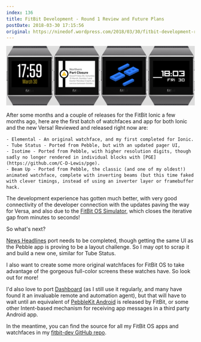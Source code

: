```yaml
---
index: 136
title: FitBit Development - Round 1 Review and Future Plans
postDate: 2018-03-30 17:15:56
original: https://ninedof.wordpress.com/2018/03/30/fitbit-development-round-1-review-and-future-plans/
---
```


![](/assets/media/2018/03/fitbit-round-1-banner.png)

After some months and a couple of releases for the FitBit Ionic a few months ago, here are the first batch of watchfaces and app for both Ionic and the new Versa! Reviewed and released right now are:


	- Elemental - An original watchface, and my first completed for Ionic.
	- Tube Status - Ported from Pebble, but with an updated pager UI,
	- Isotime - Ported from Pebble, with higher resolution digits, though sadly no longer rendered in individual blocks with [PGE](https://github.com/C-D-Lewis/pge).
	- Beam Up - Ported from Pebble, the classic (and one of my oldest!) animated watchface, complete with inverting beams (but this time faked with clever timings, instead of using an inverter layer or framebuffer hack.


The development experience has gotten much better, with very good connectivity of the developer connection with the updates paving the way for Versa, and also due to the [FitBit OS Simulator](https://dev.fitbit.com/blog/2018-03-13-announcing-fitbit-os-2.0-and-simulator/), which closes the iterative gap from minutes to seconds!

So what's next?

 [News Headlines](https://apps.getpebble.com/en_US/application/5387b383f60819963900000e) port needs to be completed, though getting the same UI as the Pebble app is proving to be a layout challenge. So I may opt to scrap it and build a new one, similar for Tube Status.

I also want to create some more original watchfaces for FitBit OS to take advantage of the gorgeous full-color screens these watches have. So look out for more!

I'd also love to port [Dashboard](https://apps.getpebble.com/en_US/application/53ec8d840c3036447e000109) (as I still use it regularly, and many have found it an invaluable remote and automation agent), but that will have to wait until an equivalent of [PebbleKit Android](https://developer.pebble.com/guides/communication/using-pebblekit-android/) is released by FitBit, or some other Intent-based mechanism for receiving app messages in a third party Android app.

In the meantime, you can find the source for all my FitBit OS apps and watchfaces in my [fitbit-dev GitHub repo](https://github.com/C-D-Lewis/fitbit-dev).

